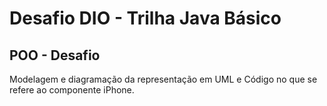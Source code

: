 # Desafio DIO - Trilha Java Básico

## POO - Desafio

Modelagem e diagramação da representação em UML e Código no que se refere ao componente iPhone.



